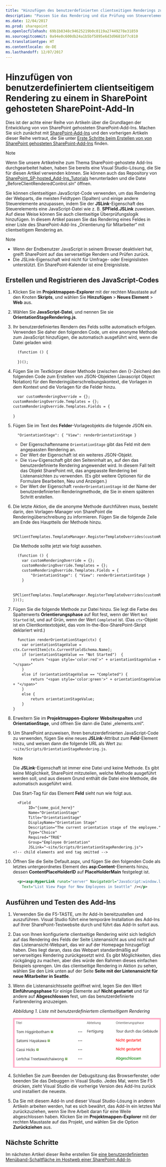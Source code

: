 ```yaml
---
title: "Hinzufügen des benutzerdefinierten clientseitigen Renderings zu einem von SharePoint gehosteten SharePoint-Add-In"
description: "Passen Sie das Rendering und die Prüfung von Steuerelementen in SharePoint-Add-In-Seiten an, erstellen und registrieren Sie JavaScript-Code, führen Sie das Add-In aus und testen Sie es."
ms.date: 12/04/2017
ms.prod: sharepoint
ms.openlocfilehash: 69b1b8348c94625219b0c0119a27449278e31859
ms.sourcegitcommit: 0a94e0c600db24a1b5bf5895e6d3d9681bf7c810
ms.translationtype: HT
ms.contentlocale: de-DE
ms.lasthandoff: 12/07/2017
---
```

# <a name="add-custom-client-side-rendering-to-a-sharepoint-hosted-sharepoint-add-in"></a>Hinzufügen von benutzerdefiniertem clientseitigem Rendering zu einem in SharePoint gehosteten SharePoint-Add-In
 
Dies ist der achte einer Reihe von Artikeln über die Grundlagen der Entwicklung von von SharePoint gehosteten SharePoint-Add-Ins. Machen Sie sich zunächst mit [SharePoint-Add-Ins](sharepoint-add-ins.md) und den vorherigen Artikeln dieser Reihe vertraut, die Sie unter [Erste Schritte beim Erstellen von von SharePoint gehosteten SharePoint-Add-Ins](get-started-creating-sharepoint-hosted-sharepoint-add-ins.md#Nextsteps) finden. 

> [!NOTE]
> Wenn Sie unsere Artikelreihe zum Thema SharePoint-gehostete Add-Ins durchgearbeitet haben, haben Sie bereits eine Visual Studio-Lösung, die Sie für diesen Artikel verwenden können. Sie können auch das Repository von [SharePoint_SP-hosted_Add-Ins_Tutorials](https://github.com/OfficeDev/SharePoint_SP-hosted_Add-Ins_Tutorials) herunterladen und die Datei „BeforeClientRenderedControl.sln“ öffnen.
 
Sie können clientseitigen JavaScript-Code verwenden, um das Rendering der Webparts, die meisten Feldtypen (Spalten) und einige andere Steuerelemente anzupassen, indem Sie der **JSLink**-Eigenschaft des Steuerelements eine JavaScript-Datei wie z. B. **SPField.JSLink** zuweisen. Auf diese Weise können Sie auch clientseitige Überprüfungslogik hinzufügen. In diesem Artikel passen Sie das Rendering eines Feldes in einer Liste des SharePoint-Add-Ins „Orientierung für Mitarbeiter“ mit clientseitigem Rendering an.
 
> [!NOTE]
> - Wenn der Endbenutzer JavaScript in seinem Browser deaktiviert hat, greift SharePoint auf das serverseitige Rendern und Prüfen zurück.
> - Die JSLink-Eigenschaft wird nicht für Umfrage- oder Ereignislisten unterstützt. Ein SharePoint-Kalender ist eine Ereignisliste.

## <a name="create-and-register-the-javascript"></a>Erstellen und Registrieren des JavaScript-Codes

1. Klicken Sie im **Projektmappen-Explorer** mit der rechten Maustaste auf den Knoten **Skripts**, und wählen Sie **Hinzufügen** > **Neues Element** > **Web** aus. 

2. Wählen Sie **JavaScript-Datei**, und nennen Sie sie **OrientationStageRendering.js**. 

3. Ihr benutzerdefiniertes Rendern des Felds sollte automatisch erfolgen. Verwenden Sie daher den folgenden Code, um eine anonyme Methode zum JavaScript hinzufügen, die automatisch ausgeführt wird, wenn die Datei geladen wird:

    ```
      (function () {

      })();
    ```

4. Fügen Sie im Textkörper dieser Methode (zwischen den {}-Zeichen) den folgenden Code zum Erstellen von JSON-Objekten (Javascript Object Notation) für den Renderingüberschreibungskontext, die Vorlagen in dem Kontext und die Vorlagen für die Felder hinzu.
    
    ```
      var customRenderingOverride = {};
    customRenderingOverride.Templates = {};
    customRenderingOverride.Templates.Fields = {

    }
    ```

5. Fügen Sie im Text des **Felder**-Vorlageobjekts die folgende JSON ein.

    ```
      "OrientationStage": { "View": renderOrientationStage }
    ```

   - Der Eigenschaftenname `OrientationStage` gibt das Feld mit dem angepassten Rendering an. 
   - Der Wert der Eigenschaft ist ein weiteres JSON-Objekt. 
   - Die `View`-Eigenschaft gibt den Seiteninhalt an, auf den das benutzerdefinierte Rendering angewendet wird. In diesem Fall teilt das Objekt SharePoint mit, das angepasste Rendering bei Listenansichten zu verwenden. (Es gibt weitere Optionen für die Formulare Bearbeiten, Neu und Anzeigen.) 
   - Der Wert der Eigenschaft `renderOrientationStage` ist der Name der benutzerdefinierten Renderingmethode, die Sie in einem späteren Schritt erstellen.

6. Die letzte Aktion, die die anonyme Methode durchführen muss, besteht darin, den Vorlagen-Manager von SharePoint die Renderingüberschreibung zu informieren. Fügen Sie die folgende Zeile am Ende des Hauptteils der Methode hinzu.
    
    ```
      SPClientTemplates.TemplateManager.RegisterTemplateOverrides(customRenderingOverride);
    ```

   Die Methode sollte jetzt wie folgt aussehen.
    
    ```
      (function () {
        var customRenderingOverride = {};
        customRenderingOverride.Templates = {};
        customRenderingOverride.Templates.Fields = {
            "OrientationStage": { "View": renderOrientationStage }
        }

        SPClientTemplates.TemplateManager.RegisterTemplateOverrides(customRenderingOverride);
    })();
    ```

7. Fügen Sie die folgende Methode zur Datei hinzu. Sie legt die Farbe des Spaltenwerts **Orientierungsphase** auf Rot fest, wenn der Wert `Not Started` ist, und auf Grün, wenn der Wert `Completed` ist. (Das `ctx`-Objekt ist ein Clientkontextobjekt, das vom In-the-Box-SharePoint-Skript deklariert wird.)
    
    ```
      function renderOrientationStage(ctx) {
        var orientationStageValue = ctx.CurrentItem[ctx.CurrentFieldSchema.Name];
        if (orientationStageValue == "Not Started")  {
            return "<span style='color:red'>" + orientationStageValue + "</span>"
        }
        else if (orientationStageValue == "Completed") {
            return "<span style='color:green'>" + orientationStageValue + "</span>"
        }
        else {
            return orientationStageValue;
        }
    }
    ```

8. Erweitern Sie im **Projektmappen-Explorer** **Websitespalten** und **OrientationStage**, und öffnen Sie dann die Datei „elements.xml“. 

9. Um SharePoint anzuweisen, Ihren benutzerdefinierten JavaScript-Code zu verwenden, fügen Sie eine neues **JSLink**-Attribut zum **Feld**-Element hinzu, und weisen dann die folgende URL als Wert zu: `~site/Scripts/OrientationStageRendering.js`.
    
   > [!NOTE]
   > Die **JSLink**-Eigenschaft ist immer eine Datei und keine Methode. Es gibt keine Möglichkeit, SharePoint mitzuteilen, welche Methode ausgeführt werden soll, und aus diesem Grund enthält die Datei eine Methode, die automatisch ausgeführt wird.

   Das Start-Tag für das Element **Feld** sieht nun wie folgt aus.
    
    ```
      <Field
           ID="{some_guid_here}"
           Name="OrientationStage"
           Title="OrientationStage"
           DisplayName="Orientation Stage"
           Description="The current orientation stage of the employee."
           Type="Choice"
           Required="TRUE"
           Group="Employee Orientation" 
           JSLink="~site/Scripts/OrientationStageRendering.js">
    <!-- child elements and end tag omitted -->
    ```

10. Öffnen Sie die Seite Default.aspx, und fügen Sie den folgenden Code als letztes untergeordnetes Element des **asp:Content**-Elements hinzu, dessen **ContentPlaceHolderID** auf **PlaceHolderMain** festgelegt ist. 
    
    ```XML
      <p><asp:HyperLink runat="server" NavigateUrl="JavaScript:window.location = _spPageContextInfo.webAbsoluteUrl + '/Lists/NewEmployeesInSeattle/AllItems.aspx';" 
        Text="List View Page for New Employees in Seattle" /></p>

    ```

## <a name="run-and-test-the-add-in"></a>Ausführen und Testen des Add-Ins

1. Verwenden Sie die F5-TASTE, um Ihr Add-In bereitzustellen und auszuführen. Visual Studio führt eine temporäre Installation des Add-Ins auf Ihrer SharePoint-Testwebsite durch und führt das Add-In sofort aus. 
 
2. Das von Ihnen konfigurierte clientseitige Rendering wirkt sich lediglich auf das Rendering des Felds der Seite Listenansicht aus und nicht auf das Listenansicht-Webpart, das wir auf der Homepage hinzugefügt haben. Dies liegt daran, dass das Webpart standardmäßig auf serverseitiges Rendering zurückgesetzt wird. Es gibt Möglichkeiten, dies rückgängig zu machen, aber dies würde den Rahmen dieses einfachen Beispiels sprengen. Um das clientseitige Rendering in Aktion zu sehen, wählen Sie den Link unten auf der Seite **Seite mit der Listenansicht für neue Mitarbeiter in Seattle**.
 
3. Wenn die Listenansichtsseite geöffnet wird, legen Sie den Wert **Einführungsphase** für einige Elemente auf **Nicht gestartet** und für andere auf **Abgeschlossen** fest, um das benutzerdefinierte Farbrendering anzuzeigen.
    
   *Abbildung 1. Liste mit benutzerdefiniertem clientseitigem Rendering*

   ![Liste "Neue Mitarbeiter in Seattle" mit den Orientierungsphasewerten "Nicht gestartet" in Rot und "Abgeschlossen" in Grün. Andere Werte in Schwarz.](../images/dc8e2b7d-1747-4b65-aab4-6fc93c6867d4.PNG)
  
4. Schließen Sie zum Beenden der Debugsitzung das Browserfenster, oder beenden Sie das Debuggen in Visual Studio. Jedes Mal, wenn Sie F5 drücken, zieht Visual Studio die vorherige Version des Add-Ins zurück und installiert die neueste.
    
5. Da Sie mit diesem Add-In und dieser Visual Studio-Lösung in anderen Artikeln arbeiten werden, hat es sich bewährt, das Add-In ein letztes Mal zurückzuziehen, wenn Sie Ihre Arbeit daran für eine Weile abgeschlossen haben. Klicken Sie im **Projektmappen-Explorer** mit der rechten Maustaste auf das Projekt, und wählen Sie die Option **Zurückziehen** aus.

## <a name="next-steps"></a>Nächste Schritte
<a name="Nextsteps"> </a>

Im nächsten Artikel dieser Reihe erstellen Sie [eine benutzerdefinierten Menüband-Schaltfläche im Hostweb einer SharePoint-Add-In](create-a-custom-ribbon-button-in-the-host-web-of-a-sharepoint-add-in.md).
 

